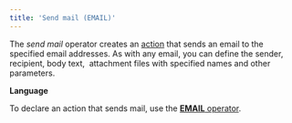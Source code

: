 ```yaml
---
title: 'Send mail (EMAIL)'
---
```


The *send mail* operator creates an [action](Actions.md) that sends an email to the specified email addresses. As with any email, you can define the sender, recipient, body text,  attachment files with specified names and other parameters.

**Language**

To declare an action that sends mail, use the [**EMAIL** operator](EMAIL_operator.md).
